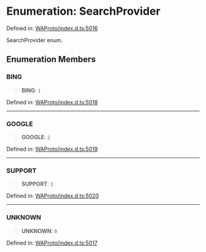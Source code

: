 # Enumeration: SearchProvider

Defined in: [WAProto/index.d.ts:5016](https://github.com/Fokusdotid/Baileys/blob/d7495b24bcd136e35724329fba661cfcc0bc8eed/WAProto/index.d.ts#L5016)

SearchProvider enum.

## Enumeration Members

### BING

> **BING**: `1`

Defined in: [WAProto/index.d.ts:5018](https://github.com/Fokusdotid/Baileys/blob/d7495b24bcd136e35724329fba661cfcc0bc8eed/WAProto/index.d.ts#L5018)

***

### GOOGLE

> **GOOGLE**: `2`

Defined in: [WAProto/index.d.ts:5019](https://github.com/Fokusdotid/Baileys/blob/d7495b24bcd136e35724329fba661cfcc0bc8eed/WAProto/index.d.ts#L5019)

***

### SUPPORT

> **SUPPORT**: `3`

Defined in: [WAProto/index.d.ts:5020](https://github.com/Fokusdotid/Baileys/blob/d7495b24bcd136e35724329fba661cfcc0bc8eed/WAProto/index.d.ts#L5020)

***

### UNKNOWN

> **UNKNOWN**: `0`

Defined in: [WAProto/index.d.ts:5017](https://github.com/Fokusdotid/Baileys/blob/d7495b24bcd136e35724329fba661cfcc0bc8eed/WAProto/index.d.ts#L5017)
